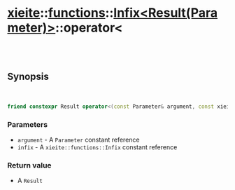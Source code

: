 # [xieite](../../../README.md)::[functions](../../functions.md)::[Infix<Result(Parameter)>](../Infix.md)::operator<

<br/><br/>

## Synopsis

<br/>

```cpp
friend constexpr Result operator<(const Parameter& argument, const xieite::functions::Infix<Result(Parameter)>& infix);
```
### Parameters
- `argument` - A `Parameter` constant reference
- `infix` - A `xieite::functions::Infix` constant reference
### Return value
- A `Result`
